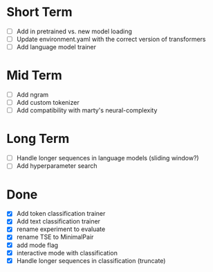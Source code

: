 # Short Term
- [ ] Add in pretrained vs. new model loading
- [ ] Update environment.yaml with the correct version of transformers
- [ ] Add language model trainer 

# Mid Term
- [ ] Add ngram 
- [ ] Add custom tokenizer 
- [ ] Add compatibility with marty's neural-complexity

# Long Term
- [ ] Handle longer sequences in language models (sliding window?)
- [ ] Add hyperparameter search 

# Done 

- [X] Add token classification trainer 
- [X] Add text classification trainer 
- [X] rename experiment to evaluate
- [X] rename TSE to MinimalPair
- [X] add mode flag 
- [X] interactive mode with classification
- [X] Handle longer sequences in classification (truncate)
